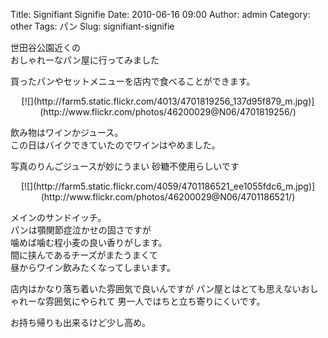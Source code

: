 Title: Signifiant Signifie
Date: 2010-06-16 09:00
Author: admin
Category: other
Tags: パン
Slug: signifiant-signifie

世田谷公園近くの  
おしゃれーなパン屋に行ってみました

買ったパンやセットメニューを店内で食べることができます。

<p>
<center>
[![](http://farm5.static.flickr.com/4013/4701819256_137d95f879_m.jpg)](http://www.flickr.com/photos/46200029@N06/4701819256/)

</center>
  
飲み物はワインかジュース。  
この日はバイクできていたのでワインはやめました。

</p>
写真のりんごジュースが妙にうまい  
砂糖不使用らしいです

<p>
<center>
[![](http://farm5.static.flickr.com/4059/4701186521_ee1055fdc6_m.jpg)](http://www.flickr.com/photos/46200029@N06/4701186521/)

</center>
  
メインのサンドイッチ。  
パンは顎関節症泣かせの固さですが  
噛めば噛む程小麦の良い香りがします。  
間に挟んであるチーズがまたうまくて  
昼からワイン飲みたくなってしまいます。

</p>
店内はかなり落ち着いた雰囲気で良いんですが  
パン屋とはとても思えないおしゃれーな雰囲気にやられて  
男一人ではちと立ち寄りにくいです。

お持ち帰りも出来るけど少し高め。
